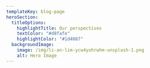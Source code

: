 ```yaml
---
templateKey: blog-page
heroSection:
  titleOptions:
    highlightTitle: Our perspectives
    textColor: "#d8fafe"
    highlightColor: "#1d4087"
  backgroundImage:
    image: /img/li-an-lim-ycw4yxhrwhm-unsplash-1.png
    alt: Hero Image
---
```

